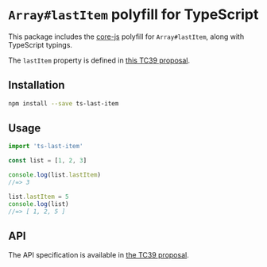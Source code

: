 # `Array#lastItem` polyfill for TypeScript

This package includes the [core-js](https://github.com/zloirock/core-js) polyfill for `Array#lastItem`, along with TypeScript typings.

The `lastItem` property is defined in [this TC39 proposal](https://github.com/tc39/proposal-array-last).

## Installation

```sh
npm install --save ts-last-item
```

## Usage

```typescript
import 'ts-last-item'

const list = [1, 2, 3]

console.log(list.lastItem)
//=> 3

list.lastItem = 5
console.log(list)
//=> [ 1, 2, 5 ]
```

## API

The API specification is available in [the TC39 proposal](https://github.com/tc39/proposal-array-last).
